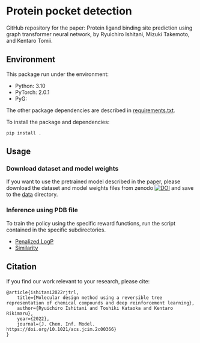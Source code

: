 # Protein pocket detection
GitHub repository for the paper: Protein ligand binding site prediction using graph transformer neural network, by Ryuichiro Ishitani, Mizuki Takemoto, and Kentaro Tomii.

## Environment
This package run under the environment:
* Python: 3.10
* PyTorch: 2.0.1
* PyG: 

The other package dependencies are described in [requirements.txt](/requirements.txt).

To install the package and dependencies:
```
pip install .
```

## Usage
### Download dataset and model weights
If you want to use the pretrained model described in the paper,
please download the dataset and model weights files from zenodo [![DOI](https://zenodo.org/badge/DOI/10.5281/zenodo.6984632.svg)](https://doi.org/10.5281/zenodo.6984632)
and save to the [data](/data) directory.


### Inference using PDB file
To train the policy using the specific reward functions, run the script contained in the specific subdirectories.
* [Penalized LogP](/examples/penalized_logp)
* [Similarity](/examples/similarity)

## Citation
If you find our work relevant to your research, please cite:
```
@article{ishitani2022rjtrl,
    title={Molecular design method using a reversible tree representation of chemical compounds and deep reinforcement learning},
    author={Ryuichiro Ishitani and Toshiki Kataoka and Kentaro Rikimaru},
    year={2022},
    journal={J. Chem. Inf. Model. https://doi.org/10.1021/acs.jcim.2c00366}
}
```

